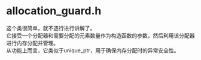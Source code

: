 # allocation_guard.h
这个类很简单，就不逐行进行讲解了。  
它接受一个分配器和需要分配的元素数量作为构造函数的参数，然后利用该分配器进行内存分配并管理。  
从功能上而言，它类似于unique_ptr，用于确保内存分配时的异常安全性。
